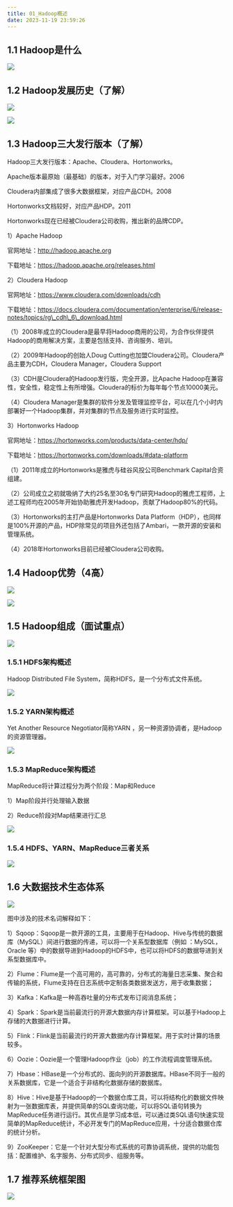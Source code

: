 ```yaml
---
title: 01_Hadoop概述
date: 2023-11-19 23:59:26
---
```


##  1.1 Hadoop是什么

![](https://lhplanet-1316168555.cos.ap-beijing.myqcloud.com/obsidian/20231119004124.png)

##  1.2 Hadoop发展历史（了解）

![](https://lhplanet-1316168555.cos.ap-beijing.myqcloud.com/obsidian/20231119004152.png)

![](https://lhplanet-1316168555.cos.ap-beijing.myqcloud.com/obsidian/20231119004330.png)


##  1.3 Hadoop三大发行版本（了解）

Hadoop三大发行版本：Apache、Cloudera、Hortonworks。

Apache版本最原始（最基础）的版本，对于入门学习最好。2006

Cloudera内部集成了很多大数据框架，对应产品CDH。2008

Hortonworks文档较好，对应产品HDP。2011

Hortonworks现在已经被Cloudera公司收购，推出新的品牌CDP。

1）Apache Hadoop

官网地址：http://hadoop.apache.org

下载地址：https://hadoop.apache.org/releases.html

2）Cloudera Hadoop

官网地址：https://www.cloudera.com/downloads/cdh

下载地址：https://docs.cloudera.com/documentation/enterprise/6/release-notes/topics/rg\_cdh\_6\_download.html

（1）2008年成立的Cloudera是最早将Hadoop商用的公司，为合作伙伴提供Hadoop的商用解决方案，主要是包括支持、咨询服务、培训。

（2）2009年Hadoop的创始人Doug Cutting也加盟Cloudera公司。Cloudera产品主要为CDH，Cloudera Manager，Cloudera Support

（3）CDH是Cloudera的Hadoop发行版，完全开源，比Apache Hadoop在兼容性，安全性，稳定性上有所增强。Cloudera的标价为每年每个节点10000美元。

（4）Cloudera Manager是集群的软件分发及管理监控平台，可以在几个小时内部署好一个Hadoop集群，并对集群的节点及服务进行实时监控。

3）Hortonworks Hadoop

官网地址：https://hortonworks.com/products/data-center/hdp/

下载地址：https://hortonworks.com/downloads/#data-platform

（1）2011年成立的Hortonworks是雅虎与硅谷风投公司Benchmark Capital合资组建。

（2）公司成立之初就吸纳了大约25名至30名专门研究Hadoop的雅虎工程师，上述工程师均在2005年开始协助雅虎开发Hadoop，贡献了Hadoop80%的代码。

（3）Hortonworks的主打产品是Hortonworks Data Platform（HDP），也同样是100%开源的产品，HDP除常见的项目外还包括了Ambari，一款开源的安装和管理系统。

（4）2018年Hortonworks目前已经被Cloudera公司收购。

##  1.4 Hadoop优势（4高）

![](https://lhplanet-1316168555.cos.ap-beijing.myqcloud.com/obsidian/20231119004438.png)

![](https://lhplanet-1316168555.cos.ap-beijing.myqcloud.com/obsidian/20231119004503.png)

##  1.5 Hadoop组成（面试重点）

![](https://lhplanet-1316168555.cos.ap-beijing.myqcloud.com/obsidian/20231119004554.png)

###  1.5.1 HDFS架构概述

Hadoop Distributed File System，简称HDFS，是一个分布式文件系统。

![](https://lhplanet-1316168555.cos.ap-beijing.myqcloud.com/obsidian/20231119004648.png)

###  1.5.2 YARN架构概述

Yet Another Resource Negotiator简称YARN ，另一种资源协调者，是Hadoop的资源管理器。

![](https://lhplanet-1316168555.cos.ap-beijing.myqcloud.com/obsidian/20231119004719.png)

###  1.5.3 MapReduce架构概述

MapReduce将计算过程分为两个阶段：Map和Reduce

1）Map阶段并行处理输入数据

2）Reduce阶段对Map结果进行汇总

![](https://lhplanet-1316168555.cos.ap-beijing.myqcloud.com/obsidian/20231119004758.png)

###  1.5.4 HDFS、YARN、MapReduce三者关系

![](https://lhplanet-1316168555.cos.ap-beijing.myqcloud.com/obsidian/20231119004830.png)

##  1.6 大数据技术生态体系

![](https://lhplanet-1316168555.cos.ap-beijing.myqcloud.com/obsidian/20231119004907.png)

图中涉及的技术名词解释如下：

1）Sqoop：Sqoop是一款开源的工具，主要用于在Hadoop、Hive与传统的数据库（MySQL）间进行数据的传递，可以将一个关系型数据库（例如 ：MySQL，Oracle 等）中的数据导进到Hadoop的HDFS中，也可以将HDFS的数据导进到关系型数据库中。

2）Flume：Flume是一个高可用的，高可靠的，分布式的海量日志采集、聚合和传输的系统，Flume支持在日志系统中定制各类数据发送方，用于收集数据；

3）Kafka：Kafka是一种高吞吐量的分布式发布订阅消息系统；

4）Spark：Spark是当前最流行的开源大数据内存计算框架。可以基于Hadoop上存储的大数据进行计算。

5）Flink：Flink是当前最流行的开源大数据内存计算框架。用于实时计算的场景较多。

6）Oozie：Oozie是一个管理Hadoop作业（job）的工作流程调度管理系统。

7）Hbase：HBase是一个分布式的、面向列的开源数据库。HBase不同于一般的关系数据库，它是一个适合于非结构化数据存储的数据库。

8）Hive：Hive是基于Hadoop的一个数据仓库工具，可以将结构化的数据文件映射为一张数据库表，并提供简单的SQL查询功能，可以将SQL语句转换为MapReduce任务进行运行。其优点是学习成本低，可以通过类SQL语句快速实现简单的MapReduce统计，不必开发专门的MapReduce应用，十分适合数据仓库的统计分析。

9）ZooKeeper：它是一个针对大型分布式系统的可靠协调系统，提供的功能包括：配置维护、名字服务、分布式同步、组服务等。

##  1.7 推荐系统框架图

![](https://lhplanet-1316168555.cos.ap-beijing.myqcloud.com/obsidian/20231119004944.png)
